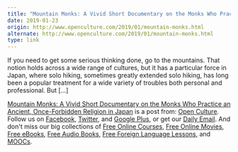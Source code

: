 ```yaml
---
title: "Mountain Monks: A Vivid Short Documentary on the Monks Who Practice an Ancient, Once-Forbidden Religion in Japan"
date: 2019-01-23
origin: http://www.openculture.com/2019/01/mountain-monks.html
alternate: http://www.openculture.com/2019/01/mountain-monks.html
type: link
---
```


<p>If you need to get some serious thinking done, go to the mountains. That notion holds across a wide range of cultures, but it has a particular force in Japan, where solo hiking, sometimes greatly extended solo hiking, has long been a popular treatment for a wide variety of troubles both personal and professional. But […]<br>
</p>
<p><a rel="nofollow" href="http://www.openculture.com/2019/01/mountain-monks.html">Mountain Monks: A Vivid Short Documentary on the Monks Who Practice an Ancient, Once-Forbidden Religion in Japan</a> is a post from: <a href="http://www.openculture.com">Open Culture</a>. Follow us on <a href="https://www.facebook.com/openculture">Facebook</a>, <a href="https://twitter.com/#!/openculture">Twitter</a>, and <a href="https://plus.google.com/108579751001953501160/posts">Google Plus</a>, or get our <a href="http://www.openculture.com/dailyemail">Daily Email</a>. And don't miss our big collections of <a href="http://www.openculture.com/freeonlinecourses">Free Online Courses</a>, <a href="http://www.openculture.com/freemoviesonline">Free Online Movies</a>, <a href="http://www.openculture.com/free_ebooks">Free eBooks</a>, <a href="http://www.openculture.com/freeaudiobooks">Free Audio Books</a>, <a href="http://www.openculture.com/freelanguagelessons">Free Foreign Language Lessons</a>, and <a href="http://www.openculture.com/free_certificate_courses">MOOCs</a>.</p>